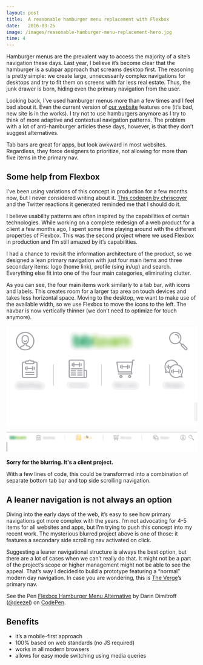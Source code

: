 ```yaml
---
layout: post
title:  A reasonable hamburger menu replacement with Flexbox
date:   2016-03-25
image: /images/reasonable-hamburger-menu-replacement-hero.jpg
time: 4
---
```


Hamburger menus are the prevalent way to access the majority of a site’s navigation these days. Last year, I believe it’s become clear that the hamburger is a subpar approach that screams desktop first. The reasoning is pretty simple: we create large, unnecessarily complex navigations for desktops and try to fit them on screens with far less real estate. Thus, the junk drawer is born, hiding even the primary navigation from the user.

Looking back, I’ve used hamburger menus more than a few times and I feel bad about it. Even the current version of [our  website](http://www.thecrazyones.agency) features one (it’s bad, new site is in the works). I try not to use hamburgers anymore as I try to think of more adaptive and contextual navigation patterns. The problem with a lot of anti-hamburger articles these days, however, is that they don’t suggest alternatives.

Tab bars are great for apps, but look awkward in most websites. Regardless, they force designers to prioritize, not allowing for more than five items in the primary nav.

## Some help from Flexbox
I’ve been using variations of this concept in production for a few months now, but I never considered writing about it. [This codepen by chriscoyer](http://codepen.io/chriscoyier/pen/bppOVP/) and the Twitter reactions it generated reminded me that I should do it.

I believe usability patterns are often inspired by the capabilities of certain technologies. While working on a complete redesign of a web product for a client a few months ago, I spent some time playing around with the different properties of Flexbox. This was the second project where we used Flexbox in production and I’m still amazed by it’s capabilities.

I had a chance to revisit the information architecture of the product, so we designed a lean primary navigation with just four main items and three secondary items: logo (home link), profile (sing in/up) and search. Everything else fit into one of the four main categories, eliminating clutter.

As you can see, the four main items work similarly to a tab bar, with icons and labels. This creates room for a larger tap area on touch devices and takes less horizontal space. Moving to the desktop, we want to make use of the available width, so we use Flexbox to move the icons to the left. The navbar is now vertically thinner (we don’t need to optimize for touch anymore).

![Mobile Flexbox Nav](/images/mobile-flexbox-nav.gif)

![Desktop Flexbox Nav](/images/desktop-flexbox-nav.gif)

**Sorry for the blurring. It's a client project.**

With a few lines of code, this could be transformed into a combination of separate bottom tab bar and top side scrolling navigation.

## A leaner navigation is not always an option
Diving into the early days of the web, it’s easy to see how primary navigations got more complex with the years. I’m not advocating for 4-5 items for all websites and apps, but I’m trying to push this concept into my recent work. The mysterious blurred project above is one of those: it features a secondary side scrolling nav activated on click.

Suggesting a leaner navigational structure is always the best option, but there are a lot of cases when we can’t really do that. It might not be a part of the project’s scope or higher management might not be able to see the appeal. That’s way I decided to build a prototype featuring a “normal” modern day navigation. In case you are wondering, this is [The Verge](theverge.com)’s primary nav.

<p data-height="200" data-theme-id="0" data-slug-hash="NNrorr" data-default-tab="result" data-user="deezel" class="codepen">See the Pen <a href="http://codepen.io/deezel/pen/NNrorr/">Flexbox Hamburger Menu Alternative</a> by Darin Dimitroff (<a href="http://codepen.io/deezel">@deezel</a>) on <a href="http://codepen.io">CodePen</a>.</p>
<script async src="//assets.codepen.io/assets/embed/ei.js"></script>

## Benefits
- it’s a mobile-first approach
- 100% based on web standards (no JS required)
- works in all modern browsers
- allows for easy mode switching using media queries
